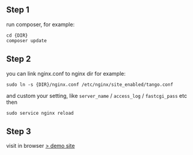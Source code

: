 ## Step 1

run composer, for example:

	cd {DIR}
	composer update

## Step 2

you can link nginx.conf to nginx dir
for example:

    sudo ln -s {DIR}/nginx.conf /etc/nginx/site_enabled/tango.conf

and custom your setting, like `server_name` / `access_log` / `fastcgi_pass` etc
then

	sudo service nginx reload

## Step 3

visit in browser [> demo site](http://localhost/)
